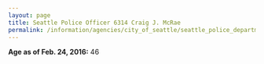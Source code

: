 ```yaml
---
layout: page
title: Seattle Police Officer 6314 Craig J. McRae
permalink: /information/agencies/city_of_seattle/seattle_police_department/copbook/6314/
---
```


**Age as of Feb. 24, 2016:** 46
